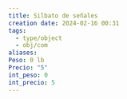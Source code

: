 ```yaml
---
title: Silbato de señales
creation date: 2024-02-16 00:31
tags:
  - type/object
  - obj/com
aliases: 
Peso: 0 lb
Precio: "5"
int_peso: 0
int_precio: 5
---
```


